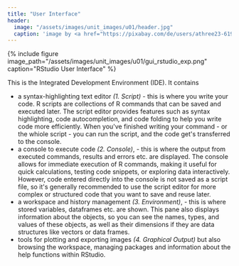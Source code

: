 ```yaml
---
title: "User Interface"
header:
  image: "/assets/images/unit_images/u01/header.jpg"
  caption: 'image by <a href="https://pixabay.com/de/users/athree23-6195572/?utm_source=link-attribution&utm_medium=referral&utm_campaign=image&utm_content=4855963">Adrian</a> on <a href="https://pixabay.com/de//?utm_source=link-attribution&utm_medium=referral&utm_campaign=image&utm_content=4855963">Pixabay</a>'
---
```


{% include figure image_path="/assets/images/unit_images/u01/gui_rstudio_exp.png" caption="RStudio User Interface" %}

This is the Integrated Development Environment (IDE). It contains
* a syntax-highlighting text editor *(1. Script)* - this is where you write your code.
R scripts are collections of R commands that can be saved and executed later. The script editor provides features such as syntax highlighting, code autocompletion, and code folding to help you write code more efficiently. When you've finished writing your command - or the whiole script - you can run the script, and the code get's transferred to the console.
* a console to execute code *(2. Console)*, - this is where the output from executed commands, results and errors etc. are displayed.
The console allows for immediate execution of R commands, making it useful for quick calculations, testing code snippets, or exploring data interactively. However, code entered directly into the console is not saved as a script file, so it's generally recommended to use the script editor for more complex or structured code that you want to save and reuse later.
* a workspace and history management *(3. Environment)*, - this is where stored variables, dataframes etc. are shown.
This pane also displays information about the objects, so you can see the names, types, and values of these objects, as well as their dimensions if they are data structures like vectors or data frames.
* tools for plotting and exporting images *(4. Graphical Output)* but also browsing the workspace, managing packages and information about the help functions within RStudio.

